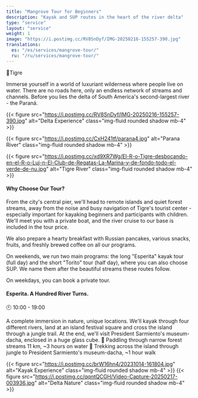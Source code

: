 ```yaml
---
title: "Mangrove Tour for Beginners"
description: "Kayak and SUP routes in the heart of the river delta"
type: "service"
layout: "service"
weight: 1
image: "https://i.postimg.cc/RV8SnDyf/IMG-20250216-155257-390.jpg"
translations:
  es: "/es/services/mangrove-tour/"
  ru: "/ru/services/mangrove-tour/"
---
```


📍Tigre

Immerse yourself in a world of luxuriant wilderness where people live on water. There are no roads here, only an endless network of streams and channels. Before you lies the delta of South America's second-largest river - the Paraná.

{{< figure src="https://i.postimg.cc/RV8SnDyf/IMG-20250216-155257-390.jpg" alt="Delta Experience" class="img-fluid rounded shadow mb-4" >}}

{{< figure src="https://i.postimg.cc/CxH241tf/parana4.jpg" alt="Parana River" class="img-fluid rounded shadow mb-4" >}}

{{< figure src="https://i.postimg.cc/xd9XR7Wg/El-R-o-Tigre-desbocando-en-el-R-o-Luj-n-El-Club-de-Regatas-La-Marina-y-de-fondo-todo-el-verde-de-nu.jpg" alt="Tigre River" class="img-fluid rounded shadow mb-4" >}}

#### Why Choose Our Tour?
From the city's central pier, we'll head to remote islands and quiet forest streams, away from the noise and busy navigation of Tigre's tourist center - especially important for kayaking beginners and participants with children. We'll meet you with a private boat, and the river cruise to our base is included in the tour price.

We also prepare a hearty breakfast with Russian pancakes, various snacks, fruits, and freshly brewed coffee on all our programs.

On weekends, we run two main programs: the long "Esperita" kayak tour (full day) and the short "Torito" tour (half day), where you can also choose SUP. We name them after the beautiful streams these routes follow.

On weekdays, you can book a private tour.

#### Esperita. A Hundred River Turns.
🕙 10:00 - 19:00

A complete immersion in nature, unique locations.
We'll kayak through four different rivers, land at an island festival square and cross the island through a jungle trail. At the end, we'll visit President Sarmiento's museum-dacha, enclosed in a huge glass cube.
🛶 Paddling through narrow forest streams 11 km, ~3 hours on water
🏃 Trekking across the island through jungle to President Sarmiento's museum-dacha, ~1 hour walk

{{< figure src="https://i.postimg.cc/brW16hn4/20231014-161804.jpg" alt="Kayak Experience" class="img-fluid rounded shadow mb-4" >}}
{{< figure src="https://i.postimg.cc/qqntQCGH/Video-Capture-20250217-003936.jpg" alt="Delta Nature" class="img-fluid rounded shadow mb-4" >}}

</div>
